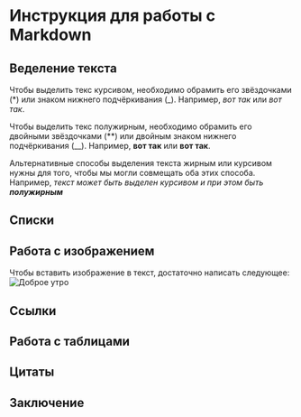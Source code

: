 # Инструкция для работы с Markdown

## Веделение текста

Чтобы выделить текс курсивом, необходимо обрамить его звёздочками (*) или знаком нижнего подчёркивания (_). Например, *вот так* или _вот так_.

Чтобы выделить текс полужирным, необходимо обрамить его двойными звёздочками (**) или двойным знаком нижнего подчёркивания (__). Например, **вот так** или __вот так__.

Альтернативные способы выделения текста жирным или курсивом нужны для того, чтобы мы могли совмещать оба этих способа. Например, _текст может быть выделен курсивом и при этом быть **полужирным**_
## Списки

## Работа с изображением

Чтобы вставить изображение в текст, достаточно написать следующее:
![Доброе утро](morning.jpg)

## Ссылки

## Работа с таблицами

## Цитаты

## Заключение 